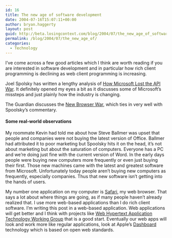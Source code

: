 ```yaml
---
id: 16
title: The new age of software development
date: 2004-07-16T15:07:11+00:00
author: bryan.haggerty
layout: post
guid: http://beta.losingcontext.com/blog/2004/07/the_new_age_of_software_development.php
permalink: /blog/2004/07/the_new_age_of/
categories:
  - Technology
---
```

I&#8217;ve come across a few good articles which I think are worth reading if you are interested in software development and in particular how rich client programming is declining as web client programming is increasing.

Joel Spolsky has written a lengthy analysis of [How Microsoft Lost the API War](http://www.joelonsoftware.com/articles/APIWar.html "Read Joel's article"). It definitely opened my eyes a bit as it discusses some of Microsoft&#8217;s missteps and just plainly how the industry is changing.

The Guardian discusses the [New Browser War](http://www.guardian.co.uk/online/story/0,3605,1260994,00.html "Read The Guardian's article"), which ties in very well with Spoolsky&#8217;s commentary.

#### Some real-world observations

My roommate Kevin had told me about how Steve Ballmer was upset that people and companies were not buying the latest version of Office. Ballmer had attributed it to poor marketing but Spoolsky hits it on the head, it&#8217;s not about marketing but about the saturation of computers. Everyone has a PC and we&#8217;re doing just fine with the current version of Word. In the early days people were buying new computers more frequently or even just buying their first. Those new machines came with the latest and greatest software from Microsoft. Unfortunately today people aren&#8217;t buying new computers as frequently, especially companies. Thus that new software isn&#8217;t getting into the hands of users.

My number one application on my computer is [Safari](http://www.apple.com/safari/ "Check out Apple's Safari"), my web browser. That says a lot about where things are going, as if many people haven&#8217;t already realized that. I use more web-based applications than I do rich client software. I&#8217;m writing this post in a web-based application. Web applications will get better and I think with projects like [Web Hypertext Application Technology Working Group](http://www.whatwg.org/) that is a good start. Eventually our web apps will look and work more like regular applications, look at Apple&#8217;s [Dashboard](http://www.apple.com/macosx/tiger/dashboard.html) technology which is based on open web standards.